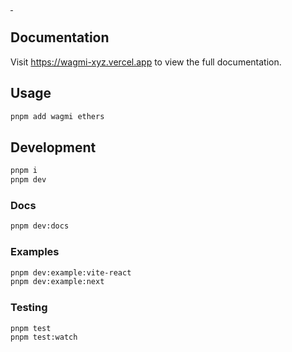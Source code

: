 <p>
  <a aria-label="NPM version" href="https://www.npmjs.com/package/wagmi">
    <img
      alt=""
      src="https://img.shields.io/npm/v/wagmi.svg?style=for-the-badge&labelColor=161c22"
    />
  </a>
  <a aria-label="License" href="/LICENSE">
    <img
      alt=""
      src="https://img.shields.io/npm/l/degen.svg?style=for-the-badge&labelColor=161c22"
    />
  </a>
</p>

## Documentation

Visit https://wagmi-xyz.vercel.app to view the full documentation.

## Usage

```bash
pnpm add wagmi ethers
```

## Development

```bash
pnpm i
pnpm dev
```

### Docs

```bash
pnpm dev:docs
```

### Examples

```bash
pnpm dev:example:vite-react
pnpm dev:example:next
```

### Testing

```bash
pnpm test
pnpm test:watch
```
